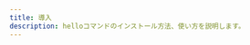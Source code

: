 ```yaml
---
title: 導入
description: helloコマンドのインストール方法、使い方を説明します。
---
```

<Title />

## インストール

[GitHub Releases](https://github.com/uphy/vuepress-example/releases)からダウンロードし解凍してください。

## 使い方

```console
$ hello
Hello
```

引数を指定することで名前も表示できます。

```console
$ hello "ゆうひ"
Hello ゆうひ
```

@startuml
actor ユーザー
component hello
ユーザー -> hello: ユーザー名
@enduml